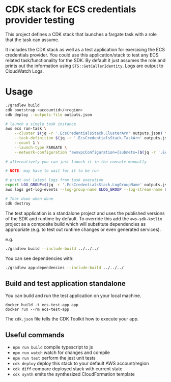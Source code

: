 # CDK stack for ECS credentials provider testing

This project defines a CDK stack that launches a fargate task with a role that the task can assume.

It includes the CDK stack as well as a test application for exercising the ECS credentials provider.
You could use this application/stack to test any ECS related task/functionality for the SDK. By default it
just assumes the role and prints out the information using `STS::GetCallerIdentity`. Logs are output to 
CloudWatch Logs.

# Usage

```sh
./gradlew build
cdk bootstrap <accountid>/<region>
cdk deploy --outputs-file outputs.json

# launch a single task instance
aws ecs run-task \
    --cluster $(jq -r '.EcsCredentialsStack.ClusterArn' outputs.json) \
    --task-definition $(jq -r '.EcsCredentialsStack.TaskArn' outputs.json) \
    --count 1 \
    --launch-type FARGATE \
    --network-configuration "awsvpcConfiguration={subnets=[$(jq -r '.EcsCredentialsStack.ClusterVpcSubnet0' outputs.json)]}"
    
# alternatively you can just launch it in the console manually   

# NOTE: may have to wait for it to be run

# print out latest logs from task execution
export LOG_GROUP=$(jq -r '.EcsCredentialsStack.LogGroupName' outputs.json)
aws logs get-log-events --log-group-name $LOG_GROUP --log-stream-name $(aws logs describe-log-streams --log-group-name $LOG_GROUP --max-items 1 --order-by LastEventTime --descending --query "logStreams[].logStreamName" --output text | head -n 1) --query "events[].message" 

# Tear down when done
cdk destroy
```

The test application is a standalone project and uses the published versions of the SDK and runtime by default.
To override this add the `aws-sdk-kotlin` project as a composite build which will substitute dependencies 
as appropriate (e.g. to test out runtime changes or even generated services).

e.g.
```sh
./gradlew build --include-build ../../../
```

You can see dependencies with:
```sh
./gradlew app:dependencies --include-build ../../../
```

## Build and test application standalone

You can build and run the test application on your local machine. 

```
docker build -t ecs-test-app app
docker run --rm ecs-test-app
```


The `cdk.json` file tells the CDK Toolkit how to execute your app.

## Useful commands

 * `npm run build`   compile typescript to js
 * `npm run watch`   watch for changes and compile
 * `npm run test`    perform the jest unit tests
 * `cdk deploy`      deploy this stack to your default AWS account/region
 * `cdk diff`        compare deployed stack with current state
 * `cdk synth`       emits the synthesized CloudFormation template
